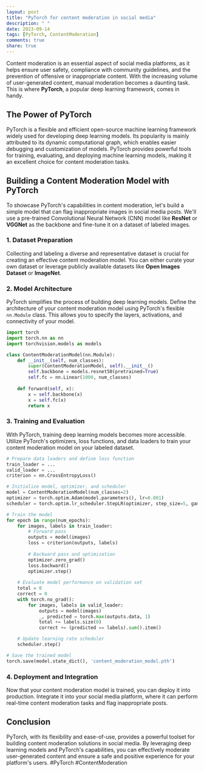 ```yaml
---
layout: post
title: "PyTorch for content moderation in social media"
description: " "
date: 2023-09-14
tags: [PyTorch, ContentModeration]
comments: true
share: true
---
```


Content moderation is an essential aspect of social media platforms, as it helps ensure user safety, compliance with community guidelines, and the prevention of offensive or inappropriate content. With the increasing volume of user-generated content, manual moderation becomes a daunting task. This is where **PyTorch**, a popular deep learning framework, comes in handy.

## The Power of PyTorch

PyTorch is a flexible and efficient open-source machine learning framework widely used for developing deep learning models. Its popularity is mainly attributed to its dynamic computational graph, which enables easier debugging and customization of models. PyTorch provides powerful tools for training, evaluating, and deploying machine learning models, making it an excellent choice for content moderation tasks.

## Building a Content Moderation Model with PyTorch

To showcase PyTorch's capabilities in content moderation, let's build a simple model that can flag inappropriate images in social media posts. We'll use a pre-trained Convolutional Neural Network (CNN) model like **ResNet** or **VGGNet** as the backbone and fine-tune it on a dataset of labeled images.

### 1. Dataset Preparation

Collecting and labeling a diverse and representative dataset is crucial for creating an effective content moderation model. You can either curate your own dataset or leverage publicly available datasets like **Open Images Dataset** or **ImageNet**.

### 2. Model Architecture

PyTorch simplifies the process of building deep learning models. Define the architecture of your content moderation model using PyTorch's flexible `nn.Module` class. This allows you to specify the layers, activations, and connectivity of your model.

```python
import torch
import torch.nn as nn
import torchvision.models as models

class ContentModerationModel(nn.Module):
    def __init__(self, num_classes):
        super(ContentModerationModel, self).__init__()
        self.backbone = models.resnet50(pretrained=True)
        self.fc = nn.Linear(1000, num_classes)
        
    def forward(self, x):
        x = self.backbone(x)
        x = self.fc(x)
        return x
```

### 3. Training and Evaluation

With PyTorch, training deep learning models becomes more accessible. Utilize PyTorch's optimizers, loss functions, and data loaders to train your content moderation model on your labeled dataset.

```python
# Prepare data loaders and define loss function
train_loader = ...
valid_loader = ...
criterion = nn.CrossEntropyLoss()

# Initialize model, optimizer, and scheduler
model = ContentModerationModel(num_classes=2)
optimizer = torch.optim.Adam(model.parameters(), lr=0.001)
scheduler = torch.optim.lr_scheduler.StepLR(optimizer, step_size=5, gamma=0.1)

# Train the model
for epoch in range(num_epochs):
    for images, labels in train_loader:
        # Forward pass
        outputs = model(images)
        loss = criterion(outputs, labels)
        
        # Backward pass and optimization
        optimizer.zero_grad()
        loss.backward()
        optimizer.step()
        
    # Evaluate model performance on validation set
    total = 0
    correct = 0
    with torch.no_grad():
        for images, labels in valid_loader:
            outputs = model(images)
            _, predicted = torch.max(outputs.data, 1)
            total += labels.size(0)
            correct += (predicted == labels).sum().item()

    # Update learning rate scheduler
    scheduler.step()

# Save the trained model
torch.save(model.state_dict(), 'content_moderation_model.pth')
```

### 4. Deployment and Integration

Now that your content moderation model is trained, you can deploy it into production. Integrate it into your social media platform, where it can perform real-time content moderation tasks and flag inappropriate posts.

## Conclusion

PyTorch, with its flexibility and ease-of-use, provides a powerful toolset for building content moderation solutions in social media. By leveraging deep learning models and PyTorch's capabilities, you can effectively moderate user-generated content and ensure a safe and positive experience for your platform's users. #PyTorch #ContentModeration